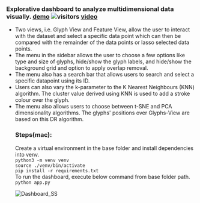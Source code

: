 ### Explorative dashboard to analyze multidimensional data visually. [demo](https://explorata.herokuapp.com) ![visitors](https://visitor-badge.glitch.me/badge?page_id=mohd-muzamil.IrisDashboard) [video](https://youtu.be/xHMLt8pg9e8)

<ul>
  <li>Two views, i.e. Glyph View and Feature View, allow the user to interact with the dataset and select a specific data point which can then be compared with the remainder of the data points or lasso selected data points.
  <li>The menu in the sidebar allows the user to choose a few options like type and size of glyphs, hide/show the glyph labels, and hide/show the background grid and option to apply overlap removal.
  <li>The menu also has a search bar that allows users to search and select a specific datapoint using its ID.
  <li>Users can also vary the k-parameter to the K Nearest Neighbours (KNN) algorithm. The cluster value derived using KNN is used to add a stroke colour over the glyph.
  <li>The menu also allows users to choose between t-SNE and PCA dimensionality algorithms. The glyphs' positions over Glyphs-View are based on this DR algorithm.

### Steps(mac):
Create a virtual environment in the base folder and install dependencies into venv.\
`python3 -m venv venv`\
`source ./venv/bin/activate`    
`pip install -r requirements.txt`\
To run the dashboard, execute below command from base folder path.\
`python app.py`

![Dashboard_SS](https://user-images.githubusercontent.com/19529402/173147494-d04a76b7-9d89-47cf-834c-2fac78391c31.png)
